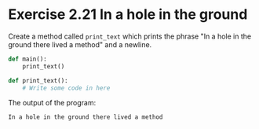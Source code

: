 # Exercise 2.21 In a hole in the ground

Create a method called `print_text` which prints the phrase "In a hole in the ground there lived a method" and a newline.

```python
def main():
    print_text()

def print_text():
    # Write some code in here
```

The output of the program:

```plaintext
In a hole in the ground there lived a method
```
